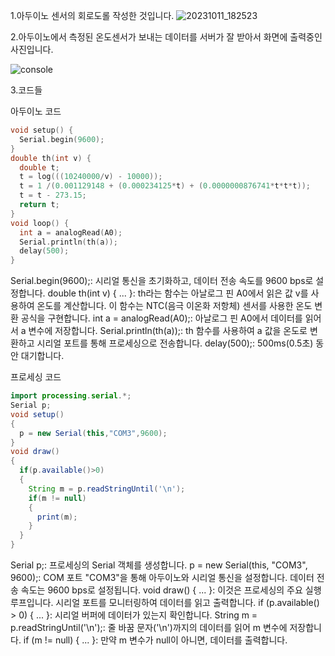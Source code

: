 1.아두이노 센서의 회로도롤 작성한 것입니다.
![20231011_182523](https://github.com/irop3126/creativeeng.../assets/127822814/4c4afd9e-bc69-4a8b-8c53-b05e637ec022)

2.아두이노에서 측정된 온도센서가 보내는 데이터를 서버가 잘 받아서 화면에 출력중인 사진입니다.

![console](https://github.com/irop3126/creativeeng.../assets/127822814/20c90f63-e7e4-44c9-b097-9079dcbd6b9d)

3.코드들

아두이노 코드

```c++
void setup() {
  Serial.begin(9600);
}
double th(int v) {
  double t;
  t = log(((10240000/v) - 10000));
  t = 1 /(0.001129148 + (0.000234125*t) + (0.0000000876741*t*t*t));
  t = t - 273.15;
  return t;
}
void loop() {
  int a = analogRead(A0);
  Serial.println(th(a));
  delay(500);
}
```
Serial.begin(9600);: 시리얼 통신을 초기화하고, 데이터 전송 속도를 9600 bps로 설정합니다.
double th(int v) { ... }: th라는 함수는 아날로그 핀 A0에서 읽은 값 v를 사용하여 온도를 계산합니다. 이 함수는 NTC(음극 이온화 저항체) 센서를 사용한 온도 변환 공식을 구현합니다.
int a = analogRead(A0);: 아날로그 핀 A0에서 데이터를 읽어서 a 변수에 저장합니다.
Serial.println(th(a));: th 함수를 사용하여 a 값을 온도로 변환하고 시리얼 포트를 통해 프로세싱으로 전송합니다.
delay(500);: 500ms(0.5초) 동안 대기합니다.

프로세싱 코드

```java
import processing.serial.*;
Serial p;
void setup()
{
  p = new Serial(this,"COM3",9600);
}
void draw()
{
  if(p.available()>0)
  {
    String m = p.readStringUntil('\n');
    if(m != null)
    {
      print(m);
    }
  }
}
```
Serial p;: 프로세싱의 Serial 객체를 생성합니다.
p = new Serial(this, "COM3", 9600);: COM 포트 "COM3"을 통해 아두이노와 시리얼 통신을 설정합니다. 데이터 전송 속도는 9600 bps로 설정됩니다.
void draw() { ... }: 이것은 프로세싱의 주요 실행 루프입니다. 시리얼 포트를 모니터링하여 데이터를 읽고 출력합니다.
if (p.available() > 0) { ... }: 시리얼 버퍼에 데이터가 있는지 확인합니다.
String m = p.readStringUntil('\n');: 줄 바꿈 문자('\n')까지의 데이터를 읽어 m 변수에 저장합니다.
if (m != null) { ... }: 만약 m 변수가 null이 아니면, 데이터를 출력합니다.
